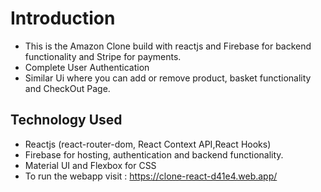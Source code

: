 # Introduction

- This is the Amazon Clone build with reactjs and Firebase for backend functionality and Stripe for payments.
- Complete User Authentication
- Similar Ui where you can add or remove product, basket functionality and CheckOut Page.

## Technology Used

- Reactjs (react-router-dom, React Context API,React Hooks)
- Firebase for hosting, authentication and backend functionality.
- Material UI and Flexbox for CSS
- To run the webapp visit : https://clone-react-d41e4.web.app/



